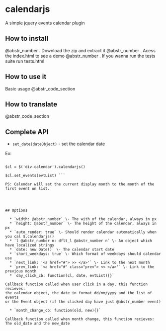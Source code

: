 # calendarjs

A simple jquery events calendar plugin

## How to install

@abstr_number . Download the zip and extract it @abstr_number . Acess the index.html to see a demo @abstr_number . If you wanna run the tests suite run tests.html

## How to use it

Basic usage @abstr_code_section 

## How to translate

@abstr_code_section 

## Complete API

  * `set_date(dateObject)` \- set the calendar date

Ex:   
```$("calendar").calendarjs().set_date(new Date( @abstr_number , @abstr_number , @abstr_number )) @abstr_code_section evtList = [ { date: new Date(' @abstr_number ', ' @abstr_number ', ' @abstr_number '), object: {'title': 'My first event', 'desc': 'First event'}, }, { date: new Date(' @abstr_number ', ' @abstr_number ', ' @abstr_number '), object: {'title': 'Second event on day @abstr_number ', 'desc': 'Second event on day @abstr_number '}, }, { date: new Date(' @abstr_number ', ' @abstr_number ', ' @abstr_number '), object: {'title': 'Sencond Event', 'desc': 'Second event'}, }, ]

$cl = $('div.calendar').calendarjs()

$cl.set_events(evtList) ```

PS: Calendar will set the current display month to the month of the first event on list.




## Options

  * `width: @abstr_number` \- The with of the calendar, always in px
  * `height: @abstr_number` \- The height of the calendar, always in px 
  * `auto_render: true` \- Should render calendar automatically when you cal $.calendarjs()
  * `l @abstr_number n: dflt_l @abstr_number n` \- An object which have localized strings
  * `date: new Date()` \- The calendar start date
  * `short_weekdays: true` \- Which format of weekdays should calendar use
  * `next_link: '<a href="#"> >> </a>'` \- Link to the next month
  * `prev_link: '<a href="#" class="prev"> << </a>'` \- Link to the previous month
  * `day_click_cb: function(cl, date, evtList){}`

Callback function called when user click in a day, this function recieves:   
the calendar object, the date in format dd/mm/yyyy and the list of events   
or the Event object (if the clicked day have just @abstr_number event)

  * `month_change_cb: function(old, new){}`

Callback function called when month change, this function recieves:   
The old_date and the new_date



